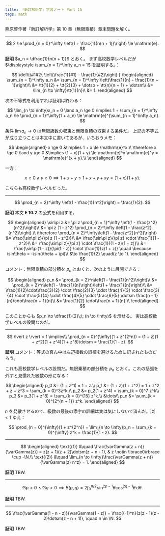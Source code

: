 ```yaml
---
title: 『新訂解析学』学習ノート Part 15
tags: math
---
```


熊原啓作著『新訂解析学』第 10 章（無限乗積）章末問題を解く。

----

$$
2 \le \prod_{n = 0}^\infty \left(1 + \frac{1}{n(n + 1)}\right) \le \mathrm{e}.
$$

**証明** $a_n = \dfrac{1}{n(n + 1)}$ とおく。
まず高校数学レベルだが $\displaystyle \sum_{n = 1}^\infty a_n = 1$ を証明する。：

$$
\def\tt#1#2{ \left(\frac{1}{#1} - \frac{1}{#2}\right) }
\begin{aligned}
    \sum_{n = 1}^\infty a_n
    &= \sum_{n = 1}^\infty \left(\frac{1}{n} - \frac{1}{n + 1}\right)\\
    &= \tt{1}{2} + \tt{2}{3} + \dotsb + \tt{n}{n + 1} + \dotsm\\
    &= \lim_{n \to \infty}\tt{1}{n}\\
    &= 1.
\end{aligned}
$$

次の不等式を利用すれば証明は終わる：

$$
\lim_{n \to \infty}a_n = 0 \land a_n \ge 0 \implies
1 + \sum_{n = 1}^\infty a_n \le \prod_{n = 1}^\infty(1 + a_n)
  \le \mathrm{e}^{\sum_{n = 1}^\infty a_n}.
$$

条件 $\lim a_n \to 0$ は無限級数の収束と無限乗積の収束する条件だ。
上記の不等式が成り立つことは本文中に書いてあるが、いちおうメモ：

$$
\begin{aligned}
    x \ge 0 &\implies 1 + x \le \mathrm{e}^x.\\
    \therefore x \ge 0 \land y \ge 0 &\implies (1 + x)(1 + y) \le \mathrm{e}^x \mathrm{e}^y = \mathrm{e}^{x + y}.\\
\end{aligned}
$$

一方：

$$
x \ge 0 \land y \ge 0 \implies 1 + x + y \le 1 + x + y + xy = (1 + x)(1 + y).
$$

こちらも高校数学レベルだった。

----

$$
\prod_{n = 2}^\infty \left(1 - \frac{1}{n^2}\right) = \frac{1}{2}.
$$

**証明** 本文 **E 10.2** の公式を利用する。

$$
\begin{aligned}
\sin\pi z &= \pi z \prod_{n = 1}^\infty \left(1 - \frac{z^2}{n^2}\right)\\
&= \pi z (1 - z^2) \prod_{n = 2}^\infty \left(1 - \frac{z^2}{n^2}\right).\\
\therefore \prod_{n = 2}^\infty\left(1 - \frac{z^2}{n^2}\right) &= \frac{\sin\pi z}{\pi z (1 - z^2)}\\
&= \frac{\sin\pi z}{\pi z} \cdot \frac{1}{1 - z^2}\\
&= \frac{\sin\pi z}{\pi z} \cdot \frac{1}{(1 - z)(1 + z)}\\
&= \frac{\sin\pi(1 - z)}{\pi(1 - z)} \cdot \frac{1}{z(1 + z)} \quad \because \sin\theta = -\sin(\theta + \pi)\\
&\to \frac{1}{2} \quad(z \to 1).
\end{aligned}
$$

コメント：無限乗積の部分積を $p_n$ とおくと、次のように展開できる：

$$
\begin{aligned}
p_n &= \prod_{k = 2}^n\left(1 - \frac{1}{n^2}\right)\\
&= \prod_{k = 2}^n\left(1 - \frac{1}{n}\right)\left(1 + \frac{1}{n}\right)\\
&= \frac{1}{2}\cdot\frac{3}{2}
   \cdot \frac{2}{3} \cdot \frac{4}{3}
   \cdot \frac{3}{4} \cdot \frac{5}{4}
   \cdot \frac{4}{5} \cdot \frac{6}{5}
   \dotsm \frac{n - 1}{n}\cdot\frac{n + 1}{n}\\
&= \frac{1}{2} \cdot\frac{n + 1}{n}.\\
\end{aligned}
$$

このことからも $p_n \to \dfrac{1}{2}\;\; (n \to \infty)$ を示せる。
実は高校数学レベルの設問なのだ。

----

$$
\lvert z \rvert < 1 \implies\\
\prod_{n = 0}^{\infty}(1 + z^{2^n})
= (1 + z)(1 + z^2)(1 + z^4)(1 + z^8)\dotsm
= \frac{1}{1 - z}.
$$

**証明** コメント：等式の真ん中は左辺指数の誤植を避けるために記されたものだろう。

これも高校数学レベルの設問だ。無限乗積の部分積を $p_n$ とおく。これの括弧を外すと見慣れた級数の形になる：

$$
\begin{aligned}
    p_0 &= (1 + z^1) = 1 + z.\\
    p_1 &= (1 + z)(1 + z^2) = 1 + z^2 + z + z^3 = \sum_{k = 0}^3z^k.\\
    p_2 &= p_2(1 + z^4) = \sum_{k = 0}^7 z^k\\
    p_3 &= p_3(1 + z^8) = \sum_{k = 0}^{15} z^k.\\
    &\dots\\
    p_n &= \sum_{k = 0}^{2^{n + 1}} z^k.
\end{aligned}
$$

$n$ を発散させるので、級数の最後の添字の詳細は実は気にしないで済んだ。$\lvert z \rvert < 1$ ゆえ：

$$
\prod_{n = 0}^{\infty}(1 + z^{2^n})
= \lim_{n \to \infty}p_n = \sum_{k = 0}^{\infty} z^k = \frac{1}{1 - z}.
$$

----

$$
\begin{aligned}
\text{(1)} &\quad \frac{\varGamma(z + n)}{\varGamma(z)} = z(z + 1)(z + 2)\dotsm(z + n - 1), & z \notin \lbrace0\rbrace \cup -\N.\\
\text{(2)} &\quad \lim_{n \to \infty}\frac{\varGamma(z + n)}{\varGamma(z) n^z} = 1.
\end{aligned}
$$

**証明** TBW.

----

$$
\Re p > 0 \land \Re q > 0 \implies B(p, q) = 2\int_0^{\pi/2}\!\sin^{2p - 1}\theta \cos^{2q - 1}\theta\,\mathrm d\theta.
$$

**証明** TBW.

----

$$
\frac{\varGamma(1 - n - z)}{\varGamma(1 - z)} = \frac{(-1)^n}{z(z - 1)(z - 2)\dotsm(z - n + 1)}, \quad n \in \N.
$$

**証明** TBW.
